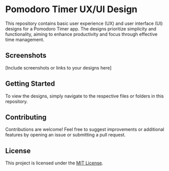 # Pomodoro Timer UX/UI Design

This repository contains basic user experience (UX) and user interface (UI) designs for a Pomodoro Timer app. The designs prioritize simplicity and functionality, aiming to enhance productivity and focus through effective time management.

## Screenshots

[Include screenshots or links to your designs here]

## Getting Started

To view the designs, simply navigate to the respective files or folders in this repository.

## Contributing

Contributions are welcome! Feel free to suggest improvements or additional features by opening an issue or submitting a pull request.

## License

This project is licensed under the [MIT License](LICENSE).
